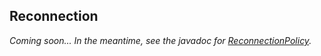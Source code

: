## Reconnection

*Coming soon... In the meantime, see the javadoc for [ReconnectionPolicy].*

<!--
TODO cover:
- reconnection policy
- scheduled reconnections vs. gossip events
-->

[ReconnectionPolicy]: http://docs.datastax.com/en/drivers/java/3.6/com/datastax/driver/core/policies/ReconnectionPolicy.html